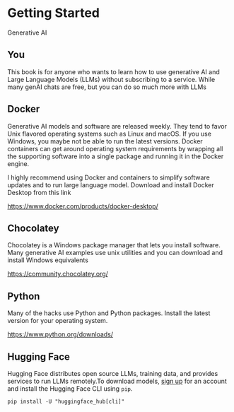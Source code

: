 # Getting Started

Generative AI 


## You

This book is for anyone who wants to learn how to use generative AI and Large Language Models (LLMs) without subscribing to a service. While many genAI chats are free, but you can do so much more with LLMs 

## Docker

Generative AI models and software are released weekly. They tend to favor Unix flavored operating systems such as Linux and macOS. If you use Windows, you maybe not be able to run the latest versions. Docker containers can get around operating system requirements by wrapping all the supporting software into a single package and running it in the Docker engine.

I highly recommend using Docker and containers to simplify software updates and to run large language model. Download and install Docker Desktop from this link

https://www.docker.com/products/docker-desktop/

## Chocolatey

Chocolatey is a Windows package manager that lets you install software. Many generative AI examples use unix utilities and you can download and install Windows equivalents

https://community.chocolatey.org/

## Python

Many of the hacks use Python and Python packages. Install the latest version for your operating system.

https://www.python.org/downloads/

## Hugging Face

Hugging Face distributes open source LLMs, training data, and provides services to run LLMs remotely.To download models, [sign up](https://huggingface.co/join) for an account and install the Hugging Face CLI using `pip`.

```ps
pip install -U "huggingface_hub[cli]"
```
